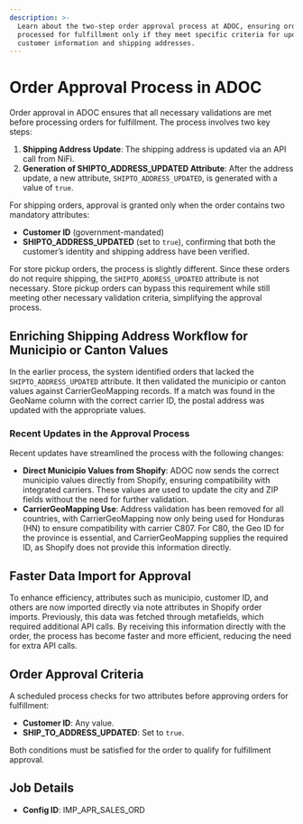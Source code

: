 ```yaml
---
description: >-
  Learn about the two-step order approval process at ADOC, ensuring orders are
  processed for fulfillment only if they meet specific criteria for updated
  customer information and shipping addresses.
---
```


# Order Approval Process in ADOC

Order approval in ADOC ensures that all necessary validations are met before processing orders for fulfillment. The process involves two key steps:

1. **Shipping Address Update**: The shipping address is updated via an API call from NiFi.
2. **Generation of SHIPTO_ADDRESS_UPDATED Attribute**: After the address update, a new attribute, `SHIPTO_ADDRESS_UPDATED`, is generated with a value of `true`.

For shipping orders, approval is granted only when the order contains two mandatory attributes:
- **Customer ID** (government-mandated)
- **SHIPTO_ADDRESS_UPDATED** (set to `true`), confirming that both the customer’s identity and shipping address have been verified.

For store pickup orders, the process is slightly different. Since these orders do not require shipping, the `SHIPTO_ADDRESS_UPDATED` attribute is not necessary. Store pickup orders can bypass this requirement while still meeting other necessary validation criteria, simplifying the approval process.

## Enriching Shipping Address Workflow for Municipio or Canton Values

In the earlier process, the system identified orders that lacked the `SHIPTO_ADDRESS_UPDATED` attribute. It then validated the municipio or canton values against CarrierGeoMapping records. If a match was found in the GeoName column with the correct carrier ID, the postal address was updated with the appropriate values.

### Recent Updates in the Approval Process

Recent updates have streamlined the process with the following changes:

- **Direct Municipio Values from Shopify**: ADOC now sends the correct municipio values directly from Shopify, ensuring compatibility with integrated carriers. These values are used to update the city and ZIP fields without the need for further validation.
- **CarrierGeoMapping Use**: Address validation has been removed for all countries, with CarrierGeoMapping now only being used for Honduras (HN) to ensure compatibility with carrier C807. For C80, the Geo ID for the province is essential, and CarrierGeoMapping supplies the required ID, as Shopify does not provide this information directly.

## Faster Data Import for Approval

To enhance efficiency, attributes such as municipio, customer ID, and others are now imported directly via note attributes in Shopify order imports. Previously, this data was fetched through metafields, which required additional API calls. By receiving this information directly with the order, the process has become faster and more efficient, reducing the need for extra API calls.

## Order Approval Criteria

A scheduled process checks for two attributes before approving orders for fulfillment:
- **Customer ID**: Any value.
- **SHIP_TO_ADDRESS_UPDATED**: Set to `true`.

Both conditions must be satisfied for the order to qualify for fulfillment approval.

## Job Details
- **Config ID**: IMP_APR_SALES_ORD

